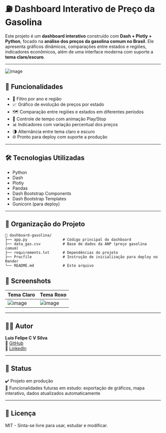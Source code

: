 # ⛽ Dashboard Interativo de Preço da Gasolina

Este projeto é um **dashboard interativo** construído com **Dash + Plotly + Python**, focado na **análise dos preços da gasolina comum no Brasil**. Ele apresenta gráficos dinâmicos, comparações entre estados e regiões, indicadores econômicos, além de uma interface moderna com suporte a **tema claro/escuro**.

---

![image](https://github.com/user-attachments/assets/747d08d5-cf54-4e15-92fd-ef950468bcfa)


## 🚀 Funcionalidades

- 📅 Filtro por ano e região
- 📈 Gráfico de evolução de preços por estado
- 🗺️ Comparação entre regiões e estados em diferentes períodos
- 🔄 Controle de tempo com animação Play/Stop
- 📊 Indicadores com variação percentual dos preços
- 🌗 Alternância entre tema claro e escuro
- 🌐 Pronto para deploy com suporte a produção

---

## 🛠️ Tecnologias Utilizadas

- Python
- Dash
- Plotly
- Pandas
- Dash Bootstrap Components
- Dash Bootstrap Templates
- Gunicorn (para deploy)

---

## 📂 Organização do Projeto

```
📁 dashboard-gasolina/
├── app.py                # Código principal do dashboard
├── data_gas.csv          # Base de dados da ANP (preço gasolina comum)
├── requirements.txt      # Dependências do projeto
├── Procfile              # Instrução de inicialização para deploy no Render
└── README.md             # Este arquivo
```

## 📸 Screenshots

| Tema Claro                          | Tema Roxo                          |
|------------------------------------|--------------------------------------|
|![image](https://github.com/user-attachments/assets/2ddff8a4-3fd3-4d67-8e23-58a5d5a8749d) | ![image](https://github.com/user-attachments/assets/bced7b83-aac0-4965-ba1a-cfc12247e501)|

---

## 👨‍💻 Autor

**Luis Felipe C V Silva**  
🔗 [GitHub](https://github.com/maxforcedev)  
🔗 [LinkedIn](https://linkedin.com/in/maxforcedev)

---

## 📌 Status

✔️ Projeto em produção  
🚧 Funcionalidades futuras em estudo: exportação de gráficos, mapa interativo, dados atualizados automaticamente

---

## 🏁 Licença

MIT - Sinta-se livre para usar, estudar e modificar.

